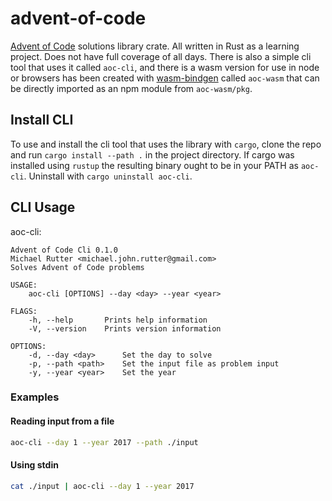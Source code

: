 # advent-of-code
[Advent of Code](https://adventofcode.com) solutions library crate. All written in Rust as a learning project. Does not have full coverage of all days. There is also a simple cli tool that uses it called `aoc-cli`, and there is a wasm version for use in node or browsers has been created with [wasm-bindgen](https://github.com/rustwasm/wasm-bindgen) called `aoc-wasm` that can be directly imported as an npm module from `aoc-wasm/pkg`.

## Install CLI

To use and install the cli tool that uses the library with `cargo`, clone the repo and run `cargo install --path .` in the project directory. If cargo was installed using `rustup` the resulting binary ought to be in your PATH as `aoc-cli`. Uninstall with `cargo uninstall aoc-cli`.

## CLI Usage

aoc-cli:
```
Advent of Code Cli 0.1.0
Michael Rutter <michael.john.rutter@gmail.com>
Solves Advent of Code problems

USAGE:
    aoc-cli [OPTIONS] --day <day> --year <year>

FLAGS:
    -h, --help       Prints help information
    -V, --version    Prints version information

OPTIONS:
    -d, --day <day>      Set the day to solve
    -p, --path <path>    Set the input file as problem input
    -y, --year <year>    Set the year
```

### Examples

#### Reading input from a file
```sh
aoc-cli --day 1 --year 2017 --path ./input
```

#### Using stdin
```sh
cat ./input | aoc-cli --day 1 --year 2017
```

